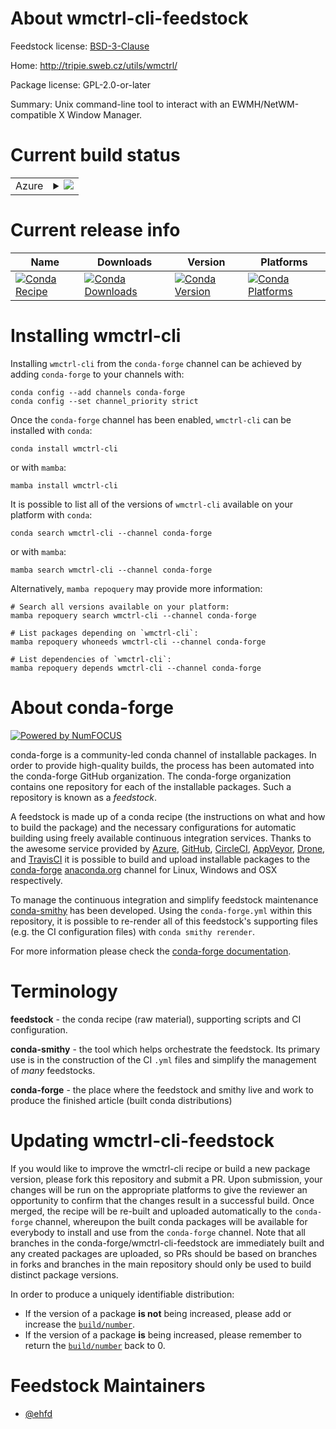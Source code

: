 About wmctrl-cli-feedstock
==========================

Feedstock license: [BSD-3-Clause](https://github.com/conda-forge/wmctrl-cli-feedstock/blob/main/LICENSE.txt)

Home: http://tripie.sweb.cz/utils/wmctrl/

Package license: GPL-2.0-or-later

Summary: Unix command-line tool to interact with an EWMH/NetWM-compatible X Window Manager.

Current build status
====================


<table>
    
  <tr>
    <td>Azure</td>
    <td>
      <details>
        <summary>
          <a href="https://dev.azure.com/conda-forge/feedstock-builds/_build/latest?definitionId=22508&branchName=main">
            <img src="https://dev.azure.com/conda-forge/feedstock-builds/_apis/build/status/wmctrl-cli-feedstock?branchName=main">
          </a>
        </summary>
        <table>
          <thead><tr><th>Variant</th><th>Status</th></tr></thead>
          <tbody><tr>
              <td>linux_64</td>
              <td>
                <a href="https://dev.azure.com/conda-forge/feedstock-builds/_build/latest?definitionId=22508&branchName=main">
                  <img src="https://dev.azure.com/conda-forge/feedstock-builds/_apis/build/status/wmctrl-cli-feedstock?branchName=main&jobName=linux&configuration=linux%20linux_64_" alt="variant">
                </a>
              </td>
            </tr><tr>
              <td>linux_aarch64</td>
              <td>
                <a href="https://dev.azure.com/conda-forge/feedstock-builds/_build/latest?definitionId=22508&branchName=main">
                  <img src="https://dev.azure.com/conda-forge/feedstock-builds/_apis/build/status/wmctrl-cli-feedstock?branchName=main&jobName=linux&configuration=linux%20linux_aarch64_" alt="variant">
                </a>
              </td>
            </tr><tr>
              <td>linux_ppc64le</td>
              <td>
                <a href="https://dev.azure.com/conda-forge/feedstock-builds/_build/latest?definitionId=22508&branchName=main">
                  <img src="https://dev.azure.com/conda-forge/feedstock-builds/_apis/build/status/wmctrl-cli-feedstock?branchName=main&jobName=linux&configuration=linux%20linux_ppc64le_" alt="variant">
                </a>
              </td>
            </tr><tr>
              <td>osx_64</td>
              <td>
                <a href="https://dev.azure.com/conda-forge/feedstock-builds/_build/latest?definitionId=22508&branchName=main">
                  <img src="https://dev.azure.com/conda-forge/feedstock-builds/_apis/build/status/wmctrl-cli-feedstock?branchName=main&jobName=osx&configuration=osx%20osx_64_" alt="variant">
                </a>
              </td>
            </tr><tr>
              <td>osx_arm64</td>
              <td>
                <a href="https://dev.azure.com/conda-forge/feedstock-builds/_build/latest?definitionId=22508&branchName=main">
                  <img src="https://dev.azure.com/conda-forge/feedstock-builds/_apis/build/status/wmctrl-cli-feedstock?branchName=main&jobName=osx&configuration=osx%20osx_arm64_" alt="variant">
                </a>
              </td>
            </tr>
          </tbody>
        </table>
      </details>
    </td>
  </tr>
</table>

Current release info
====================

| Name | Downloads | Version | Platforms |
| --- | --- | --- | --- |
| [![Conda Recipe](https://img.shields.io/badge/recipe-wmctrl--cli-green.svg)](https://anaconda.org/conda-forge/wmctrl-cli) | [![Conda Downloads](https://img.shields.io/conda/dn/conda-forge/wmctrl-cli.svg)](https://anaconda.org/conda-forge/wmctrl-cli) | [![Conda Version](https://img.shields.io/conda/vn/conda-forge/wmctrl-cli.svg)](https://anaconda.org/conda-forge/wmctrl-cli) | [![Conda Platforms](https://img.shields.io/conda/pn/conda-forge/wmctrl-cli.svg)](https://anaconda.org/conda-forge/wmctrl-cli) |

Installing wmctrl-cli
=====================

Installing `wmctrl-cli` from the `conda-forge` channel can be achieved by adding `conda-forge` to your channels with:

```
conda config --add channels conda-forge
conda config --set channel_priority strict
```

Once the `conda-forge` channel has been enabled, `wmctrl-cli` can be installed with `conda`:

```
conda install wmctrl-cli
```

or with `mamba`:

```
mamba install wmctrl-cli
```

It is possible to list all of the versions of `wmctrl-cli` available on your platform with `conda`:

```
conda search wmctrl-cli --channel conda-forge
```

or with `mamba`:

```
mamba search wmctrl-cli --channel conda-forge
```

Alternatively, `mamba repoquery` may provide more information:

```
# Search all versions available on your platform:
mamba repoquery search wmctrl-cli --channel conda-forge

# List packages depending on `wmctrl-cli`:
mamba repoquery whoneeds wmctrl-cli --channel conda-forge

# List dependencies of `wmctrl-cli`:
mamba repoquery depends wmctrl-cli --channel conda-forge
```


About conda-forge
=================

[![Powered by
NumFOCUS](https://img.shields.io/badge/powered%20by-NumFOCUS-orange.svg?style=flat&colorA=E1523D&colorB=007D8A)](https://numfocus.org)

conda-forge is a community-led conda channel of installable packages.
In order to provide high-quality builds, the process has been automated into the
conda-forge GitHub organization. The conda-forge organization contains one repository
for each of the installable packages. Such a repository is known as a *feedstock*.

A feedstock is made up of a conda recipe (the instructions on what and how to build
the package) and the necessary configurations for automatic building using freely
available continuous integration services. Thanks to the awesome service provided by
[Azure](https://azure.microsoft.com/en-us/services/devops/), [GitHub](https://github.com/),
[CircleCI](https://circleci.com/), [AppVeyor](https://www.appveyor.com/),
[Drone](https://cloud.drone.io/welcome), and [TravisCI](https://travis-ci.com/)
it is possible to build and upload installable packages to the
[conda-forge](https://anaconda.org/conda-forge) [anaconda.org](https://anaconda.org/)
channel for Linux, Windows and OSX respectively.

To manage the continuous integration and simplify feedstock maintenance
[conda-smithy](https://github.com/conda-forge/conda-smithy) has been developed.
Using the ``conda-forge.yml`` within this repository, it is possible to re-render all of
this feedstock's supporting files (e.g. the CI configuration files) with ``conda smithy rerender``.

For more information please check the [conda-forge documentation](https://conda-forge.org/docs/).

Terminology
===========

**feedstock** - the conda recipe (raw material), supporting scripts and CI configuration.

**conda-smithy** - the tool which helps orchestrate the feedstock.
                   Its primary use is in the construction of the CI ``.yml`` files
                   and simplify the management of *many* feedstocks.

**conda-forge** - the place where the feedstock and smithy live and work to
                  produce the finished article (built conda distributions)


Updating wmctrl-cli-feedstock
=============================

If you would like to improve the wmctrl-cli recipe or build a new
package version, please fork this repository and submit a PR. Upon submission,
your changes will be run on the appropriate platforms to give the reviewer an
opportunity to confirm that the changes result in a successful build. Once
merged, the recipe will be re-built and uploaded automatically to the
`conda-forge` channel, whereupon the built conda packages will be available for
everybody to install and use from the `conda-forge` channel.
Note that all branches in the conda-forge/wmctrl-cli-feedstock are
immediately built and any created packages are uploaded, so PRs should be based
on branches in forks and branches in the main repository should only be used to
build distinct package versions.

In order to produce a uniquely identifiable distribution:
 * If the version of a package **is not** being increased, please add or increase
   the [``build/number``](https://docs.conda.io/projects/conda-build/en/latest/resources/define-metadata.html#build-number-and-string).
 * If the version of a package **is** being increased, please remember to return
   the [``build/number``](https://docs.conda.io/projects/conda-build/en/latest/resources/define-metadata.html#build-number-and-string)
   back to 0.

Feedstock Maintainers
=====================

* [@ehfd](https://github.com/ehfd/)

